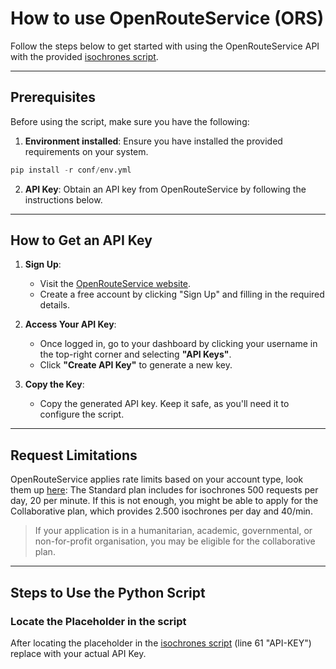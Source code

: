 # How to use OpenRouteService (ORS)

Follow the steps below to get started with using the OpenRouteService API with the provided [isochrones script](isochrones.py).

---

## Prerequisites

Before using the script, make sure you have the following:
1. **Environment installed**: Ensure you have installed the provided requirements on your system.
```python
pip install -r conf/env.yml
```
2. **API Key**: Obtain an API key from OpenRouteService by following the instructions below.

---

## How to Get an API Key

1. **Sign Up**:
   - Visit the [OpenRouteService website](https://openrouteservice.org/dev/#/signup).
   - Create a free account by clicking "Sign Up" and filling in the required details.

2. **Access Your API Key**:
   - Once logged in, go to your dashboard by clicking your username in the top-right corner and selecting **"API Keys"**.
   - Click **"Create API Key"** to generate a new key.

3. **Copy the Key**:
   - Copy the generated API key. Keep it safe, as you'll need it to configure the script.

---

## Request Limitations

OpenRouteService applies rate limits based on your account type, look them up [here](https://openrouteservice.org/plans/):
The Standard plan includes for isochrones 500 requests per day, 20 per minute. If this is not enough, you might be able to apply for the Collaborative plan, which provides 2.500 isochrones per day and 40/min.
>If your application is in a humanitarian, academic, governmental, or non-for-profit organisation, you may be eligible for the collaborative plan.

---

## Steps to Use the Python Script

### Locate the Placeholder in the script
After locating the placeholder in the [isochrones script](isochrones.py) (line 61 "API-KEY") replace with your actual API Key.
